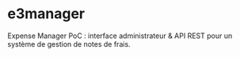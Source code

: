 # e3manager
 
Expense Manager PoC : interface administrateur & API REST pour un système de gestion de notes de frais.
